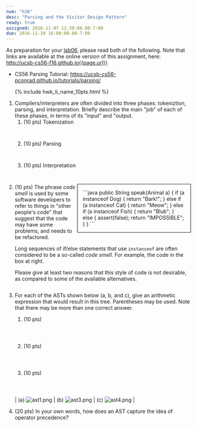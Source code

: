```yaml
---
num: "h16"
desc: "Parsing and the Visitor Design Pattern"
ready: true
assigned: 2016-11-07 12:30:00.00-7:00
due: 2016-11-10 16:00:00.00-7:00
---
```


As preparation for your [lab06](/lab/lab06), please read both of the following. Note that links are available at 
the online version of this assignment, here: <http://ucsb-cs56-f16.github.io{{page.url}}>

* CS56 Parsing Tutorial: <https://ucsb-cs56-pconrad.github.io/tutorials/parsing/>  

<ol>

{% include hwk_li_name_10pts.html %}

<li> Compilers/interpreters are often divided into three phases: tokeniztion, parsing, and interpretation.   Briefly describe the main "job" of each of these phases, in terms of its "input" and "output.

<ol>
 <li style="margin-bottom:3em;"> (10 pts) Tokenization </li>
 <li style="margin-bottom:3em;"> (10 pts) Parsing </li>
 <li style="margin-bottom:3em;"> (10 pts) Interpretation </li>
</ol>

</li>

<li markdown="1" style="margin-bottom:2em;">

<div style="width: 20em; float:right; padding: 1em; border: 1px solid black;" markdown="1">
```java
public String speak(Animal a) {
  if (a instanceof Dog) {
    return "Bark!";
  } else if (a instanceof Cat) {
    return "Meow";
  } else if (a instanceof Fish) {
    return "Blub";
  } else {
    assert(false);
    return "IMPOSSIBLE";
  }
}
```
</div>

(10 pts) The phrase *code smell* is used by some software developers to refer to things in "other people's code" that suggest that the code may have some problems, and needs to be refactored.

Long sequences of if/else statements that use `instanceof` are often considered to be a so-called *code smell*.   For example, the code in the box at right.

Please give at least two reasons that this style of code is not desirable, as compared to some of the available alternatives.

<div class="pagebreak"></div>
</li>

<li markdown="1" style="margin-bottom:1em;">

For each of the ASTs shown below (a, b, and c), give an arithmetic expression that would result in this tree.  Parentheses may be used.  Note that there may be more than one correct answer.

<ol> 
<li markdown="1" style="margin-bottom:4em;"> (10 pts) 
</li>
<li markdown="1" style="margin-bottom:4em;"> (10 pts) 
</li>
<li markdown="1" style="margin-bottom:4em;"> (10 pts) 
</li>
</ol>

| (a) ![ast1.png](30/ast1.png)  | (b) ![ast3.png](30/ast3.png)   | (c) ![ast4.png](30/ast4.png)  | 


</li>


<li markdown="1" style="margin-bottom:8em;">

(20 pts) In your own words, how does an AST capture the idea of operator precedence?

</li>



</ol>

<div style="display:none">
http://UCSB-CS56-F16.github.io/hwk/h16
</div>
